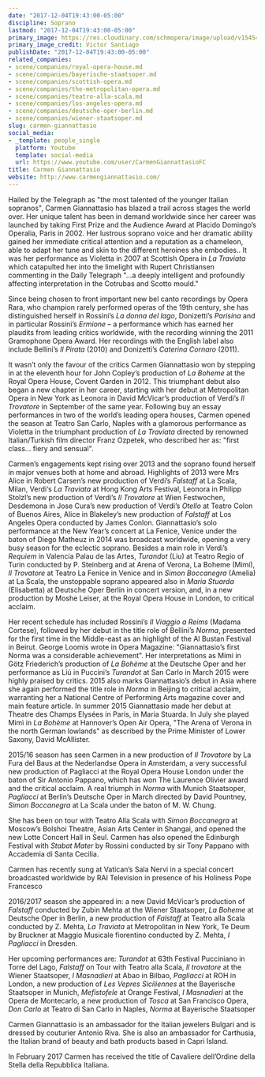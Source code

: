 ```yaml
---
date: "2017-12-04T19:43:00-05:00"
discipline: Soprano
lastmod: "2017-12-04T19:43:00-05:00"
primary_image: https://res.cloudinary.com/schmopera/image/upload/v1545409169/media/webhook-uploads/1512434040898/IMG_1921.jpg.jpg
primary_image_credit: Victor Santiago
publishDate: "2017-12-04T19:43:00-05:00"
related_companies:
- scene/companies/royal-opera-house.md
- scene/companies/bayerische-staatsoper.md
- scene/companies/scottish-opera.md
- scene/companies/the-metropolitan-opera.md
- scene/companies/teatro-alla-scala.md
- scene/companies/los-angeles-opera.md
- scene/companies/deutsche-oper-berlin.md
- scene/companies/wiener-staatsoper.md
slug: carmen-giannattasio
social_media:
- _template: people_single
  platform: Youtube
  template: social-media
  url: https://www.youtube.com/user/CarmenGiannattasioFC
title: Carmen Giannattasio
website: http://www.carmengiannattasio.com/
---
```


Hailed by the Telegraph as "the most talented of the younger Italian sopranos", Carmen Giannattasio has blazed a trail across stages the world over. Her unique talent has been in demand worldwide since her career was launched by taking First Prize and the Audience Award at Placido Domingo’s Operalia, Paris in 2002. Her lustrous soprano voice and her dramatic ability gained her immediate critical attention and a reputation as a chameleon, able to adapt her tune and skin to the different heroines she embodies.. It was her performance as Violetta in 2007 at Scottish Opera in *La Traviata* which catapulted her into the limelight with Rupert Christiansen commenting in the Daily Telegraph "…a deeply intelligent and profoundly affecting interpretation in the Cotrubas and Scotto mould."

Since being chosen to front important new bel canto recordings by Opera Rara, who champion rarely performed operas of the 19th century, she has distinguished herself in Rossini’s *La donna del lago*, Donizetti’s *Parisina* and in particular Rossini’s *Ermione* – a performance which has earned her plaudits from leading critics worldwide, with the recording winning the 2011 Gramophone Opera Award. Her recordings with the English label also include Bellini’s *Il Pirata* (2010) and Donizetti’s *Caterina Cornaro* (2011).

It wasn’t only the favour of the critics Carmen Giannattasio won by stepping in at the eleventh hour for John Copley’s production of *La Boheme* at the Royal Opera House, Covent Garden in 2012. This triumphant debut also began a new chapter in her career, starting with her debut at Metropolitan Opera in New York as Leonora in David McVicar’s production of Verdi’s *Il Trovatore* in September of the same year. Following buy an essay performances in two of the world’s leading opera houses, Carmen opened the season at Teatro San Carlo, Naples with a glamorous performance as Violetta in the triumphant production of *La Traviata* directed by renowned Italian/Turkish film director Franz Ozpetek, who described her as: "first class… fiery and sensual".

Carmen’s engagements kept rising over 2013 and the soprano found herself in major venues both at home and abroad. Highlights of 2013 were Mrs Alice in Robert Carsen’s new production of Verdi’s *Falstaff* at La Scala, Milan, Verdi‘s *La Traviata* at Hong Kong Arts Festival, Leonora in Philipp Stolzl’s new production of Verdi’s *Il Trovatore* at Wien Festwochen, Desdemona in Jose Cura’s new production of Verdi’s *Otello* at Teatro Colon of Buenos Aires, Alice in Blakeley’s new production of *Falstaff* at Los Angeles Opera conducted by James Conlon. Giannattasio’s solo performance at the New Year’s concert at La Fenice, Venice under the baton of Diego Matheuz in 2014 was broadcast worldwide, opening a very busy season for the eclectic soprano. Besides a main role in Verdi’s *Requiem* in Valencia Palau de las Artes, *Turandot* (Liu) at Teatro Regio of Turin conducted by P. Steinberg and at Arena of Verona, La Boheme (Mimí), *Il Trovatore* at Teatro La Fenice in Venice and in *Simon Boccanegra* (Amelia) at La Scala, the unstoppable soprano appeared also in *Maria Stuarda* (Elisabetta)  at Deutsche Oper Berlin in concert version, and, in a new production by Moshe Leiser, at the Royal Opera House in London, to critical acclaim.

Her recent schedule has included  Rossini’s *Il Viaggio a Reims* (Madama Cortese), followed by her debut in the title role of Bellini’s *Norma*, presented for the first time in the Middle-east as an highlight of the Al Bustan Festival in Beirut. George Loomis wrote in Opera Magazine: "Giannattasio’s first Norma was a considerable achievement". Her interpretations as Mimí in Götz Friederich’s production of *La Bohème* at the Deutsche Oper and her performance as Liú in Puccini’s *Turandot* at San Carlo in March 2015 were highly praised by critics. 2015 also marks Giannattasio’s debut in Asia where she again performed the title role in *Norma* in Beijing to critical acclaim, warranting her a National Centre of Performing Arts magazine cover and main feature article. In summer 2015 Giannattasio made her debut at Theatre des Champs Elysées in Paris, in Maria Stuarda. In July she played Mimì in *La Bohème* at Hannover’s Open Air Opera, "The Arena of Verona in the north German lowlands" as described by the Prime Minister of Lower Saxony, David McAllister.

2015/16 season has seen Carmen in a new production of *Il Trovatore* by La Fura del Baus at the Nederlandse Opera in Amsterdam, a very successful new production of Pagliacci at the Royal Opera House London under the baton of Sir Antonio Pappano, which has won The Laurence Olivier award and the critical acclaim. A real triumph in *Norma* with Munich Staatsoper, *Pagliacci* at Berlin’s Deutsche Oper in March directed by David Pountney, *Simon Boccanegra* at La Scala under the baton of M. W. Chung.

She has been on tour with Teatro Alla Scala with *Simon Boccanegra* at Moscow’s Bolshoi Theatre,  Asian Arts Center in Shangai, and opened the new Lotte Concert Hall in Seul. Carmen has also opened the Edinburgh Festival with *Stabat Mater* by Rossini conducted by sir Tony Pappano with Accademia di Santa Cecilia.

Carmen has recently sung at Vatican’s Sala Nervi in a special concert broadcasted worldwide by RAI Television in presence of his Holiness Pope Francesco

2016/2017 season she appeared in: a new David McVicar’s production of *Falstaff* conducted by Zubin Mehta at the Wiener Staatsoper, *La Boheme* at Deutsche Oper in Berlin, a new production of *Falstaff* at Teatro alla Scala conducted by Z. Mehta, *La Traviata* at Metropolitan in New York, Te Deum by Bruckner at Maggio Musicale fiorentino conducted by Z. Mehta,  *I Pagliacci* in Dresden.

Her upcoming performances are: *Turandot* at 63th Festival Pucciniano in Torre del Lago, *Falstaff* on Tour with Teatro alla Scala, *Il trovatore* at the Wiener Staatsoper, *I Masnadieri* at Abao in Bilbao, *Pagliacci* at ROH in London, a new production of *Les Vepres Siciliennes* at the Bayerische Staatsoper in Munich, *Mefistofele* at Orange Festival, *I Masnadieri* at the Opera de Montecarlo, a new production of *Tosca* at San Francisco Opera, *Don Carlo* at Teatro di San Carlo in Naples, *Norma* at Bayerische Staatsoper

Carmen Giannattasio is an ambassador for the Italian jewelers Bulgari and is dressed by couturier Antonio Riva. She is also an ambassador for Carthusia, the Italian brand of beauty and bath products based in Capri Island.

In February 2017 Carmen has received the title of Cavaliere dell’Ordine della Stella della Repubblica Italiana.
